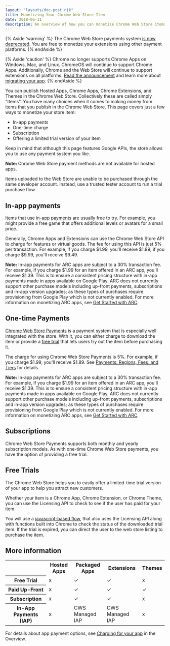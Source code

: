 ```yaml
---
layout: "layouts/doc-post.njk"
title: Monetizing Your Chrome Web Store Item
date: 2018-06-11
description: An overview of how you can monetize Chrome Web Store items.
---
```


{% Aside 'warning' %}
The Chrome Web Store payments system [is now deprecated](/docs/webstore/cws-payments-deprecation/).
You are free to monetize your extensions using other payment platforms.
{% endAside %}

{% Aside 'caution' %}
Chrome no longer supports Chrome Apps on Windows, Mac, and Linux. ChromeOS
will continue to support Chrome Apps. Additionally, Chrome and the Web Store will continue to
support extensions on all platforms. [Read the announcement][1] and learn more about [migrating your
app][2].
{% endAside %}

You can publish Hosted Apps, Chrome Apps, Chrome Extensions, and Themes in the Chrome Web Store.
Collectively these are called simply "Items". You have many choices when it comes to making money
from items that you publish in the Chrome Web Store. This page covers just a few ways to monetize
your store item:

- In-app payments
- One-time charge
- Subscription
- Offering a limited trial version of your item

Keep in mind that although this page features Google APIs, the store allows you to use any payment
system you like.

<div class="aside aside--note"><strong>Note: </strong>Chrome Web Store payment methods are not available for hosted apps.</div>

Items uploaded to the Web Store are unable to be purchased through the same developer account.
Instead, use a trusted tester account to run a trial purchase flow.

## In-app payments

Items that use [in-app payments][3] are usually free to try. For example, you might provide a free
game that offers additional levels or avatars for a small price.

Generally, Chrome Apps and Extensions can use the Chrome Web Store API to charge for features or
virtual goods. The fee for using this API is just 5% per transaction. For example, if you charge
$1.99, you'll receive $1.89; if you charge $9.99, you'll receive $9.49.

<div class="aside aside--note"><strong>Note:</strong> In-app payments for ARC apps are subject to a 30% transaction fee. For example, if you charge $1.99 for an item offered in an ARC app, you'll receive $1.39. This is to ensure a consistent pricing structure with in-app payments made in apps available on Google Play. ARC does not currently support other purchase models including up-front payments, subscriptions and in-app version upgrades; as these types of purchases require provisioning from Google Play which is not currently enabled. For more information on monetizing ARC apps, see <a href="/apps/getstarted_arc">Get Started with ARC</a>.</div>

## One-time Payments

[Chrome Web Store Payments][5] is a payment system that is especially well integrated with the
store. With it, you can either charge to download the item or provide a [free trial][6] that lets
users try out the item before purchasing it.

The charge for using Chrome Web Store Payments is 5%. For example, if you charge
$1.99, you'll receive $1.89. See [Payments: Regions, Fees, and Tiers][7] for details.

<div class="aside aside--note"><strong>Note:</strong> In-app payments for ARC apps are subject to a 30% transaction fee. For example, if you charge $1.99 for an item offered in an ARC app, you'll receive $1.39. This is to ensure a consistent pricing structure with in-app payments made in apps available on Google Play. ARC does not currently support other purchase models including up-front payments, subscriptions and in-app version upgrades; as these types of purchases require provisioning from Google Play which is not currently enabled. For more information on monetizing ARC apps, see <a href="/apps/getstarted_arc">Get Started with ARC</a>.</div>

## Subscriptions

Chrome Web Store Payments supports both monthly and yearly subscription models. As with one-time
Chrome Web Store payments, you have the option of providing a free trial.

## Free Trials

The Chrome Web Store helps you to easily offer a limited-time trial version of your app to help you
attract new customers.

Whether your item is a Chrome App, Chrome Extension, or Chrome Theme, you can use the Licensing API
to check to see if the user has paid for your item.

You will use a [javascript-based flow][9], that also uses the Licensing API along with functions
built into Chrome to check the status of the downloaded trial item. If the trial is expired, you can
direct the user to the web store listing to purchase the item.

## More information

<table><tbody><tr><th></th><th>Hosted Apps</th><th>Packaged Apps</th><th>Extensions</th><th>Themes</th></tr><tr><th>Free Trial</th><td>x</td><td>✓</td><td>✓</td><td>x</td></tr><tr><th>Paid Up-Front</th><td>x</td><td>✓</td><td>✓</td><td>✓</td></tr><tr><th>Subscription</th><td>x</td><td>✓</td><td>✓</td><td>x</td></tr><tr><th>In-App Payments (IAP)</th><td>x</td><td>CWS Managed IAP</td><td>CWS Managed IAP</td><td>x</td></tr></tbody></table>

For details about app payment options, see [Charging for your app][10] in the Overview.

[1]: http://blog.chromium.org/2016/08/from-chrome-apps-to-web.html
[2]: /apps/migration
[3]: /docs/webstore/payments-iap
[4]: /docs/apps/getstarted_arc
[5]: /docs/webstore/overview#builtin
[6]: /docs/webstore/overview#freevnot
[7]: /docs/webstore/pricing
[8]: /docs/apps/getstarted_arc
[9]: /docs/webstore/one_time_payments#verifying-payment
[10]: /docs/webstore/overview#charging
